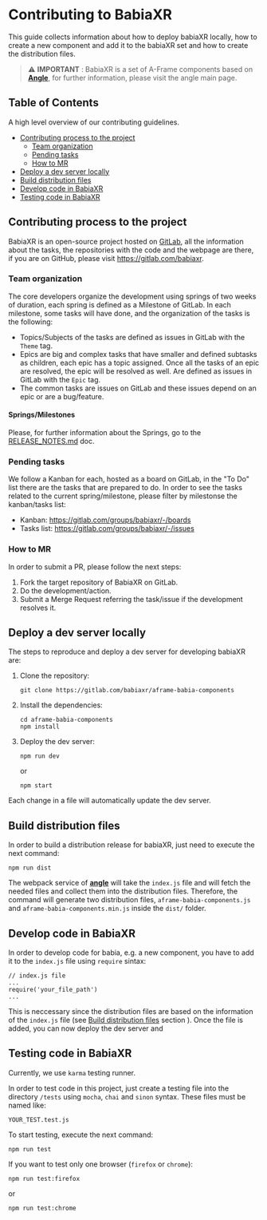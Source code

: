 # Contributing to BabiaXR

This guide collects information about how to deploy babiaXR locally, how to create a new component and add it to the babiaXR set and how to create the distribution files.


> :warning: **IMPORTANT**  : BabiaXR is a set of A-Frame components based on [**Angle**](https://www.npmjs.com/package/angle), for further information, please visit the angle main page.


## Table of Contents

A high level overview of our contributing guidelines.

- [Contributing process to the project](#contributing-process-to-the-project)
    - [Team organization](#team-organization)
    - [Pending tasks](#pending-tasks)
    - [How to MR](#how-to-mr)
- [Deploy a dev server locally](#deploy-a-dev-server-locally)
- [Build distribution files](#build-distribution-files)
- [Develop code in BabiaXR](#develop-code-in-babiaxr)
- [Testing code in BabiaXR](#testing-code-in-babiaxr)


## Contributing process to the project

BabiaXR is an open-source project hosted on [GitLab](https://gitlab.com/babiaxr), all the information about the tasks, the repositories with the code and the webpage are there, if you are on GitHub, please visit https://gitlab.com/babiaxr.

### Team organization

The core developers organize the development using springs of two weeks of duration, each spring is defined as a Milestone of GitLab. In each milestone, some tasks will have done, and the organization of the tasks is the following:

- Topics/Subjects of the tasks are defined as issues in GitLab with the `Theme` tag.
- Epics are big and complex tasks that have smaller and defined subtasks as children, each epic has a topic assigned. Once all the tasks of an epic are resolved, the epic will be resolved as well. Are defined as issues in GitLab with the `Epic` tag.
- The common tasks are issues on GitLab and these issues depend on an epic or are a bug/feature.

#### Springs/Milestones

Please, for further information about the Springs, go to the [RELEASE_NOTES.md](https://gitlab.com/babiaxr/aframe-babia-components/-/blob/master/docs/RELEASE_NOTES.md) doc.

### Pending tasks

We follow a Kanban for each, hosted as a board on GitLab, in the "To Do" list there are the tasks that are prepared to do. In order to see the tasks related to the current spring/milestone, please filter by milestonse the kanban/tasks list:

- Kanban: https://gitlab.com/groups/babiaxr/-/boards
- Tasks list: https://gitlab.com/groups/babiaxr/-/issues

### How to MR

In order to submit a PR, please follow the next steps:

1. Fork the target repository of BabiaXR on GitLab.
2. Do the development/action.
3. Submit a Merge Request referring the task/issue if the development resolves it.

## Deploy a dev server locally

The steps to reproduce and deploy a dev server for developing babiaXR are:

1. Clone the repository:
    ```
    git clone https://gitlab.com/babiaxr/aframe-babia-components
    ```

2. Install the dependencies:
    ```
    cd aframe-babia-components
    npm install
    ```

3. Deploy the dev server:
    ```
    npm run dev
    ```
    or
    ```
    npm start
    ```

Each change in a file will automatically update the dev server.


## Build distribution files

In order to build a distribution release for babiaXR, just need to execute the next command:

```
npm run dist
```

The webpack service of [**angle**](https://www.npmjs.com/package/angle) will take the `index.js` file and will fetch the needed files and collect them into the distribution files.
Therefore, the command will generate two distribution files, `aframe-babia-components.js` and `aframe-babia-components.min.js` inside the `dist/` folder.


## Develop code in BabiaXR

In order to develop code for babia, e.g. a new component, you have to add it to the `index.js` file using `require` sintax:

```
// index.js file
...
require('your_file_path')
...
```

This is neccessary since the distribution files are based on the information of the `index.js` file (see [Build distribution files](#build-distribution-files) section
). Once the file is added, you can now deploy the dev server and 


## Testing code in BabiaXR

Currently, we use `karma` testing runner.

In order to test code in this project, just create a testing file into the directory `/tests` using `mocha`, `chai` and `sinon` syntax. These files must be named like:
```
YOUR_TEST.test.js
```

To start testing, execute the next command:
```
npm run test
```

If you want to test only one browser (`firefox` or `chrome`):
```
npm run test:firefox
```
or 
```
npm run test:chrome
```
